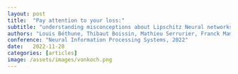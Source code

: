 ```yaml
---
layout: post
title:  "Pay attention to your loss:"
subtitle: "understanding misconceptions about Lipschitz Neural networks"
authors: "Louis Béthune, Thibaut Boissin, Mathieu Serrurier, Franck Mamalet, Corentin Friedrich, Alberto Gonzalez Sanz"
conference: "Neural Information Processing Systems, 2022"
date:   2022-11-28
categories: [articles]
image: /assets/images/vonkoch.png
---
```


